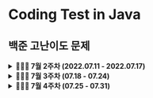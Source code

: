 # Coding Test in Java

## 백준 고난이도 문제
<details markdown="1">
<summary><strong> 👩🏻‍💻 7월 2주차 (2022.07.11 - 2022.07.17) </summary></strong>

|      문제      | 레벨 |                           URL                            | 승희 코드 | 호진 코드 |  수진 코드 | 연의 코드 |
| :------------: | :--: | :------------------------------------------------------: |:--:|:--:|  :--:|:--:|  
|카드 게임|플5|[문제](https://www.acmicpc.net/problem/16566)| | |  | |
|||[문제]()|  | |  | |
|||[문제]()| | |  | |
|||[문제]()|  | |  | |

</details>


<details markdown="1">
<summary><strong> 👩🏻‍💻 7월 3주차 (07.18 - 07.24) </summary></strong>

|      문제      | 레벨 |                           URL                            | 승희 코드 | 호진 코드 |  수진 코드 | 연의 코드 |
| :------------: | :--: | :------------------------------------------------------: |:--:|:--:|  :--:|:--:|  
|카드 게임|플5|[문제](https://www.acmicpc.net/problem/16566)| | |  | |
|||[문제]()|  | |  | |
|||[문제]()| | |  | |
|||[문제]()|  | |  | |

</details>

<details markdown="1">
<summary><strong> 👩🏻‍💻 7월 4주차 (07.25 - 07.31) </summary></strong>

|      문제      | 레벨 |                           URL                            | 승희 코드 | 호진 코드 |  수진 코드 | 연의 코드 |
| :------------: | :--: | :------------------------------------------------------: |:--:|:--:|  :--:|:--:|  
|카드 게임|플5|[문제](https://www.acmicpc.net/problem/16566)| | |  | |
|||[문제]()|  | |  | |
|||[문제]()| | |  | |
|||[문제]()|  | |  | |

</details>
